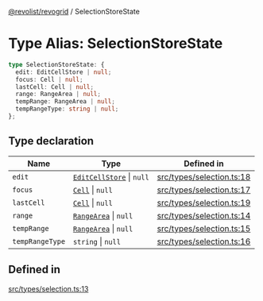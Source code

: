 [@revolist/revogrid](README.md) / SelectionStoreState

# Type Alias: SelectionStoreState

```ts
type SelectionStoreState: {
  edit: EditCellStore | null;
  focus: Cell | null;
  lastCell: Cell | null;
  range: RangeArea | null;
  tempRange: RangeArea | null;
  tempRangeType: string | null;
};
```

## Type declaration

| Name | Type | Defined in |
| ------ | ------ | ------ |
| `edit` | [`EditCellStore`](Interface.EditCellStore.md) \| `null` | [src/types/selection.ts:18](https://github.com/revolist/revogrid/blob/ad41fd58f9a9de46c1cfbe02ca82c22180ee685c/src/types/selection.ts#L18) |
| `focus` | [`Cell`](Interface.Cell.md) \| `null` | [src/types/selection.ts:17](https://github.com/revolist/revogrid/blob/ad41fd58f9a9de46c1cfbe02ca82c22180ee685c/src/types/selection.ts#L17) |
| `lastCell` | [`Cell`](Interface.Cell.md) \| `null` | [src/types/selection.ts:19](https://github.com/revolist/revogrid/blob/ad41fd58f9a9de46c1cfbe02ca82c22180ee685c/src/types/selection.ts#L19) |
| `range` | [`RangeArea`](TypeAlias.RangeArea.md) \| `null` | [src/types/selection.ts:14](https://github.com/revolist/revogrid/blob/ad41fd58f9a9de46c1cfbe02ca82c22180ee685c/src/types/selection.ts#L14) |
| `tempRange` | [`RangeArea`](TypeAlias.RangeArea.md) \| `null` | [src/types/selection.ts:15](https://github.com/revolist/revogrid/blob/ad41fd58f9a9de46c1cfbe02ca82c22180ee685c/src/types/selection.ts#L15) |
| `tempRangeType` | `string` \| `null` | [src/types/selection.ts:16](https://github.com/revolist/revogrid/blob/ad41fd58f9a9de46c1cfbe02ca82c22180ee685c/src/types/selection.ts#L16) |

## Defined in

[src/types/selection.ts:13](https://github.com/revolist/revogrid/blob/ad41fd58f9a9de46c1cfbe02ca82c22180ee685c/src/types/selection.ts#L13)
